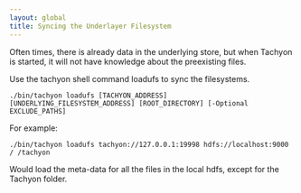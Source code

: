```yaml
---
layout: global
title: Syncing the Underlayer Filesystem
---
```


Often times, there is already data in the underlying store, but when Tachyon is started, it will not
have knowledge about the preexisting files.

Use the tachyon shell command loadufs to sync the filesystems.

`./bin/tachyon loadufs [TACHYON_ADDRESS] [UNDERLYING_FILESYSTEM_ADDRESS] [ROOT_DIRECTORY] [-Optional EXCLUDE_PATHS]`

For example:

`./bin/tachyon loadufs tachyon://127.0.0.1:19998 hdfs://localhost:9000 / /tachyon`

Would load the meta-data for all the files in the local hdfs, except for the Tachyon folder.
